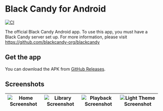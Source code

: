 # Black Candy for Android

[![CI](https://github.com/blackcandy-org/android/actions/workflows/ci.yml/badge.svg)](https://github.com/blackcandy-org/android/actions/workflows/ci.yml)

The official Black Candy Android app. To use this app, you must have a Black Candy server set up. For more information, please visit https://github.com/blackcandy-org/blackcandy

## Get the app

You can download the APK from [GitHub Releases](https://github.com/blackcandy-org/android/releases/latest). 

## Screenshots

| ![Home Screenshot](https://raw.githubusercontent.com/blackcandy-org/android/master/fastlane/metadata/android/en-US/images/phoneScreenshots/1.png) | ![Library Screenshot](https://raw.githubusercontent.com/blackcandy-org/android/master/fastlane/metadata/android/en-US/images/phoneScreenshots/2.png) | ![Playback Screenshot](https://raw.githubusercontent.com/blackcandy-org/android/master/fastlane/metadata/android/en-US/images/phoneScreenshots/3.png) | ![Light Theme Screenshot](https://raw.githubusercontent.com/blackcandy-org/android/master/fastlane/metadata/android/en-US/images/phoneScreenshots/4.png) |
| ---------------------------------------------- | -------------------------------------------- | ------------------------------------------- | ------------------------------------------- |
